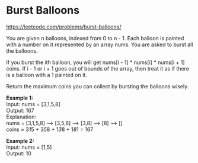# Burst Balloons
https://leetcode.com/problems/burst-balloons/

You are given n balloons, indexed from 0 to n - 1. Each balloon is painted with a number on it represented by an array nums. You are asked to burst all the balloons.

If you burst the ith balloon, you will get nums[i - 1] * nums[i] * nums[i + 1] coins. If i - 1 or i + 1 goes out of bounds of the array, then treat it as if there is a balloon with a 1 painted on it.

Return the maximum coins you can collect by bursting the balloons wisely.

<b>Example 1:</b>\
Input: nums = [3,1,5,8]\
Output: 167\
Explanation:\
nums = [3,1,5,8] --> [3,5,8] --> [3,8] --> [8] --> []\
coins =  3*1*5    +   3*5*8   +  1*3*8  + 1*8*1 = 167

<b>Example 2:</b>\
Input: nums = [1,5]\
Output: 10
